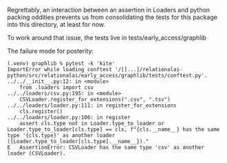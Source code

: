 Regrettably, an interaction between an assertion in Loaders
and python packing oddities prevents us from consolidating
the tests for this package into this directory, at least for now.

To work around that issue, the tests live in
    tests/early_access/graphlib

The failure mode for posterity:
```
(.venv) graphlib % pytest -k 'kite'
ImportError while loading conftest '/[]...]/relationalai-python/src/relationalai/early_access/graphlib/tests/conftest.py'.
../../__init__.py:12: in <module>
    from .loaders import csv
../../loaders/csv.py:195: in <module>
    CSVLoader.register_for_extensions(".csv", ".tsv")
../../loaders/loader.py:111: in register_for_extensions
    cls.register()
../../loaders/loader.py:106: in register
    assert cls.type not in Loader.type_to_loader or Loader.type_to_loader[cls.type] == cls, f"{cls.__name__} has the same type '{cls.type}' as another loader ({Loader.type_to_loader[cls.type].__name__})."
E   AssertionError: CSVLoader has the same type 'csv' as another loader (CSVLoader).
```